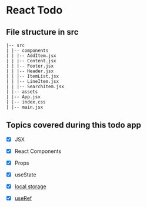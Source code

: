 # React Todo

## File structure in src

```
|-- src
| |-- components
| | |-- AddItem.jsx
| | |-- Content.jsx
| | |-- Footer.jsx
| | |-- Header.jsx
| | |-- ItemList.jsx
| | |-- LineItem.jsx
| | |-- SearchItem.jsx
| |-- assets
| |-- App.jsx
| |-- index.css
| |-- main.jsx

```

## Topics covered during this todo app

- [x] JSX

- [x] React Components

- [x] Props

- [x] useState

- [x] [local storage](https://github.com/imdariful/todo-react/commit/647457a10b2aa69964bdc0d7782acae2d85961f1)

- [x] [useRef](https://github.com/imdariful/todo-react/commit/46d04ba8840e570b40d8e3ea1a212077e4b83f1f)

